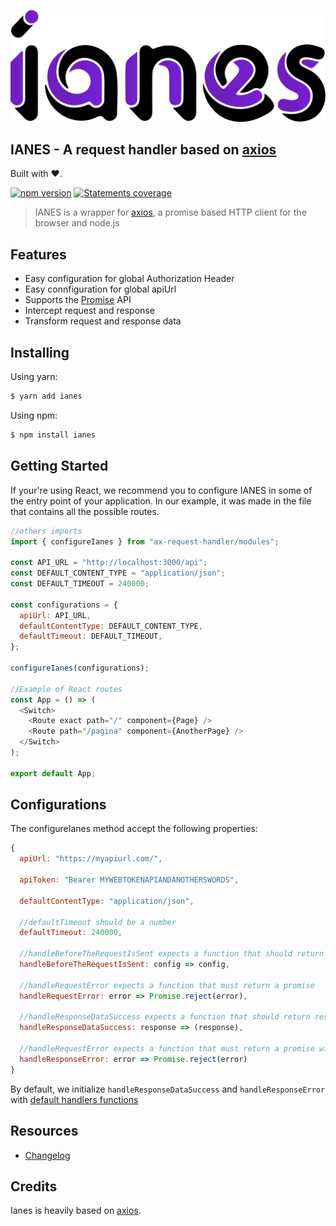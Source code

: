![React Loadable](./img/ianes.png)

## IANES - A request handler based on [axios](https://github.com/axios/axios "Axios")

Built with :heart:.

[![npm version](https://img.shields.io/badge/npm-v.0.0.0-yellow.svg)](https://www.npmjs.org/package/ianes)
[![Statements coverage](https://img.shields.io/badge/Statements%20Coverage-77.8%25-yellowgreen.svg)](https://coveralls.io/r/mzabriskie/axios)

> IANES is a wrapper for [axios](https://github.com/axios/axios "Axios"), a promise based HTTP client for the browser and node.js

## Features

- Easy configuration for global Authorization Header
- Easy connfiguration for global apiUrl
- Supports the [Promise](https://developer.mozilla.org/en-US/docs/Web/JavaScript/Reference/Global_Objects/Promise) API
- Intercept request and response
- Transform request and response data

## Installing

Using yarn:

```bash
$ yarn add ianes
```

Using npm:

```bash
$ npm install ianes
```


## Getting Started

If your're using React, we recommend you to configure IANES in some of the entry point of your application. In our example, it was made in the file that contains all the possible routes.

```js
//others imports
import { configureIanes } from "ax-request-handler/modules";

const API_URL = "http://localhost:3000/api";
const DEFAULT_CONTENT_TYPE = "application/json";
const DEFAULT_TIMEOUT = 240000;

const configurations = {
  apiUrl: API_URL,
  defaultContentType: DEFAULT_CONTENT_TYPE,
  defaultTimeout: DEFAULT_TIMEOUT,
};

configureIanes(configurations);

//Example of React routes
const App = () => (
  <Switch>
    <Route exact path="/" component={Page} />
    <Route path="/pagina" component={AnotherPage} />
  </Switch>
);

export default App;

```

## Configurations

The configureIanes method accept the following properties:

```js
{
  apiUrl: "https://myapiurl.com/",
  
  apiToken: "Bearer MYWEBTOKENAPIANDANOTHERSWORDS",
  
  defaultContentType: "application/json",
  
  //defaultTimeout should be a number
  defaultTimeout: 240000,
  
  //handleBeforeTheRequestIsSent expects a function that should return the config object
  handleBeforeTheRequestIsSent: config => config,
  
  //handleRequestError expects a function that must return a promise
  handleRequestError: error => Promise.reject(error),
  
  //handleResponseDataSuccess expects a function that should return response
  handleResponseDataSuccess: response => (response),
  
  //handleRequestError expects a function that must return a promise with the error object
  handleResponseError: error => Promise.reject(error)
}
```

By default, we initialize `handleResponseDataSuccess` and `handleResponseError` with [default handlers functions](./requestHandlers.js)

## Resources

* [Changelog]()

## Credits

Ianes is heavily based on [axios](https://github.com/axios/axios).



